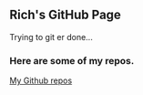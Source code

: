 ## Rich's GitHub Page

Trying to git er done...

### Here are some of my repos.

[My Github repos](https://github.com/rpmartin?tab=repositories)


